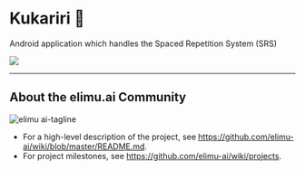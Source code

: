# Kukariri 🧠

Android application which handles the Spaced Repetition System (SRS)

![](https://user-images.githubusercontent.com/15718174/81469350-08eeeb00-9217-11ea-87c6-0d2ea093513e.png)

---

## About the elimu.ai Community

![elimu ai-tagline](https://user-images.githubusercontent.com/15718174/54360503-e8e88980-465c-11e9-9792-32b513105cf3.png)

 * For a high-level description of the project, see https://github.com/elimu-ai/wiki/blob/master/README.md.
 * For project milestones, see https://github.com/elimu-ai/wiki/projects.
